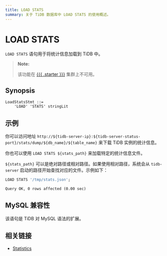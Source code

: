 ```yaml
---
title: LOAD STATS
summary: 关于 TiDB 数据库中 LOAD STATS 的使用概述。
---
```


# LOAD STATS

`LOAD STATS` 语句用于将统计信息加载到 TiDB 中。

> **Note:**
>
> 该功能在 [{{{ .starter }}}](https://docs.pingcap.com/tidbcloud/select-cluster-tier#tidb-cloud-serverless) 集群上不可用。

## Synopsis

```ebnf+diagram
LoadStatsStmt ::=
    'LOAD' 'STATS' stringLit
```

## 示例

你可以访问地址 `http://${tidb-server-ip}:${tidb-server-status-port}/stats/dump/${db_name}/${table_name}` 来下载 TiDB 实例的统计信息。

你也可以使用 `LOAD STATS ${stats_path}` 来加载特定的统计信息文件。

`${stats_path}` 可以是绝对路径或相对路径。如果使用相对路径，系统会从 `tidb-server` 启动的路径开始查找对应的文件。示例如下：

```sql
LOAD STATS '/tmp/stats.json';
```

```
Query OK, 0 rows affected (0.00 sec)
```

## MySQL 兼容性

该语句是 TiDB 对 MySQL 语法的扩展。

## 相关链接

* [Statistics](/statistics.md)